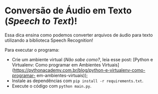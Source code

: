 # Conversão de Áudio em Texto (_Speech to Text_)!

Essa dica ensina como podemos converter arquivos de áudio para texto utilizando a biblioteca Speech Recognition!

Para executar o programa:

- Crie um ambiente virtual (_Não sabe como?_, leia esse post: [Python e Virtualenv: Como programar em Ambientes Virtuais](https://pythonacademy.com.br/blog/python-e-virtualenv-como-programar-   em-ambientes-virtuais));
- Instale as dependências com `pip install -r requirements.txt`.
- Execute o código com `python main.py`.
